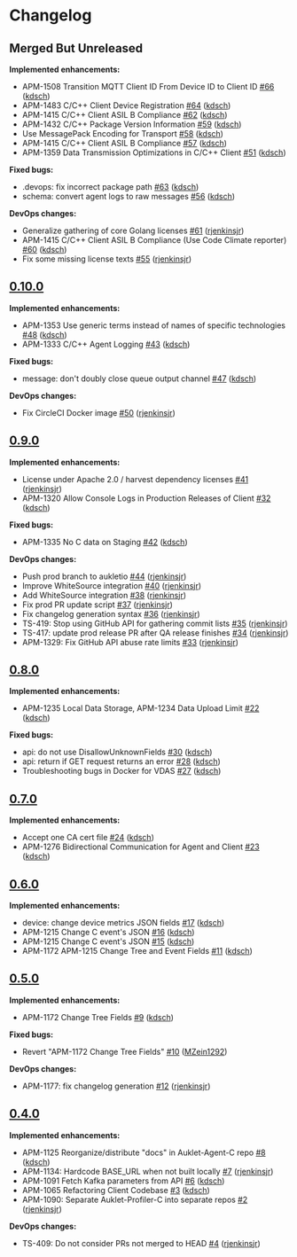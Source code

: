 # Changelog

## Merged But Unreleased

**Implemented enhancements:**

- APM-1508  Transition MQTT Client ID From Device ID to Client ID [#66](https://github.com/ESG-USA/Auklet-Client-C/pull/66) ([kdsch](https://github.com/kdsch))
- APM-1483  C/C++ Client Device Registration [#64](https://github.com/ESG-USA/Auklet-Client-C/pull/64) ([kdsch](https://github.com/kdsch))
- APM-1415  C/C++ Client ASIL B Compliance [#62](https://github.com/ESG-USA/Auklet-Client-C/pull/62) ([kdsch](https://github.com/kdsch))
- APM-1432 C/C++ Package Version Information [#59](https://github.com/ESG-USA/Auklet-Client-C/pull/59) ([kdsch](https://github.com/kdsch))
- Use MessagePack Encoding for Transport [#58](https://github.com/ESG-USA/Auklet-Client-C/pull/58) ([kdsch](https://github.com/kdsch))
- APM-1415  C/C++ Client ASIL B Compliance [#57](https://github.com/ESG-USA/Auklet-Client-C/pull/57) ([kdsch](https://github.com/kdsch))
- APM-1359 Data Transmission Optimizations in C/C++ Client [#51](https://github.com/ESG-USA/Auklet-Client-C/pull/51) ([kdsch](https://github.com/kdsch))

**Fixed bugs:**

- .devops: fix incorrect package path [#63](https://github.com/ESG-USA/Auklet-Client-C/pull/63) ([kdsch](https://github.com/kdsch))
- schema: convert agent logs to raw messages [#56](https://github.com/ESG-USA/Auklet-Client-C/pull/56) ([kdsch](https://github.com/kdsch))

**DevOps changes:**

- Generalize gathering of core Golang licenses [#61](https://github.com/ESG-USA/Auklet-Client-C/pull/61) ([rjenkinsjr](https://github.com/rjenkinsjr))
- APM-1415  C/C++ Client ASIL B Compliance (Use Code Climate reporter) [#60](https://github.com/ESG-USA/Auklet-Client-C/pull/60) ([kdsch](https://github.com/kdsch))
- Fix some missing license texts [#55](https://github.com/ESG-USA/Auklet-Client-C/pull/55) ([rjenkinsjr](https://github.com/rjenkinsjr))

## [0.10.0](https://github.com/ESG-USA/Auklet-Client-C/tree/0.10.0)

**Implemented enhancements:**

- APM-1353 Use generic terms instead of names of specific technologies [#48](https://github.com/ESG-USA/Auklet-Client-C/pull/48) ([kdsch](https://github.com/kdsch))
- APM-1333 C/C++ Agent Logging [#43](https://github.com/ESG-USA/Auklet-Client-C/pull/43) ([kdsch](https://github.com/kdsch))

**Fixed bugs:**

- message: don't doubly close queue output channel [#47](https://github.com/ESG-USA/Auklet-Client-C/pull/47) ([kdsch](https://github.com/kdsch))

**DevOps changes:**

- Fix CircleCI Docker image [#50](https://github.com/ESG-USA/Auklet-Client-C/pull/50) ([rjenkinsjr](https://github.com/rjenkinsjr))

## [0.9.0](https://github.com/ESG-USA/Auklet-Client-C/tree/0.9.0)

**Implemented enhancements:**

- License under Apache 2.0 / harvest dependency licenses [#41](https://github.com/ESG-USA/Auklet-Client-C/pull/41) ([rjenkinsjr](https://github.com/rjenkinsjr))
- APM-1320 Allow Console Logs in Production Releases of Client [#32](https://github.com/ESG-USA/Auklet-Client-C/pull/32) ([kdsch](https://github.com/kdsch))

**Fixed bugs:**

- APM-1335 No C data on Staging [#42](https://github.com/ESG-USA/Auklet-Client-C/pull/42) ([kdsch](https://github.com/kdsch))

**DevOps changes:**

- Push prod branch to aukletio [#44](https://github.com/ESG-USA/Auklet-Client-C/pull/44) ([rjenkinsjr](https://github.com/rjenkinsjr))
- Improve WhiteSource integration [#40](https://github.com/ESG-USA/Auklet-Client-C/pull/40) ([rjenkinsjr](https://github.com/rjenkinsjr))
- Add WhiteSource integration [#38](https://github.com/ESG-USA/Auklet-Client-C/pull/38) ([rjenkinsjr](https://github.com/rjenkinsjr))
- Fix prod PR update script [#37](https://github.com/ESG-USA/Auklet-Client-C/pull/37) ([rjenkinsjr](https://github.com/rjenkinsjr))
- Fix changelog generation syntax [#36](https://github.com/ESG-USA/Auklet-Client-C/pull/36) ([rjenkinsjr](https://github.com/rjenkinsjr))
- TS-419: Stop using GitHub API for gathering commit lists [#35](https://github.com/ESG-USA/Auklet-Client-C/pull/35) ([rjenkinsjr](https://github.com/rjenkinsjr))
- TS-417: update prod release PR after QA release finishes [#34](https://github.com/ESG-USA/Auklet-Client-C/pull/34) ([rjenkinsjr](https://github.com/rjenkinsjr))
- APM-1329: Fix GitHub API abuse rate limits [#33](https://github.com/ESG-USA/Auklet-Client-C/pull/33) ([rjenkinsjr](https://github.com/rjenkinsjr))

## [0.8.0](https://github.com/ESG-USA/Auklet-Client-C/tree/0.8.0)

**Implemented enhancements:**

- APM-1235 Local Data Storage, APM-1234 Data Upload Limit [#22](https://github.com/ESG-USA/Auklet-Client-C/pull/22) ([kdsch](https://github.com/kdsch))

**Fixed bugs:**

- api: do not use DisallowUnknownFields [#30](https://github.com/ESG-USA/Auklet-Client-C/pull/30) ([kdsch](https://github.com/kdsch))
- api: return if GET request returns an error [#28](https://github.com/ESG-USA/Auklet-Client-C/pull/28) ([kdsch](https://github.com/kdsch))
- Troubleshooting bugs in Docker for VDAS [#27](https://github.com/ESG-USA/Auklet-Client-C/pull/27) ([kdsch](https://github.com/kdsch))

## [0.7.0](https://github.com/ESG-USA/Auklet-Client-C/tree/0.7.0)

**Implemented enhancements:**

- Accept one CA cert file [#24](https://github.com/ESG-USA/Auklet-Client-C/pull/24) ([kdsch](https://github.com/kdsch))
- APM-1276 Bidirectional Communication for Agent and Client [#23](https://github.com/ESG-USA/Auklet-Client-C/pull/23) ([kdsch](https://github.com/kdsch))

## [0.6.0](https://github.com/ESG-USA/Auklet-Client-C/tree/0.6.0)

**Implemented enhancements:**

- device: change device metrics JSON fields [#17](https://github.com/ESG-USA/Auklet-Client-C/pull/17) ([kdsch](https://github.com/kdsch))
- APM-1215 Change C event's JSON [#16](https://github.com/ESG-USA/Auklet-Client-C/pull/16) ([kdsch](https://github.com/kdsch))
- APM-1215 Change C event's JSON [#15](https://github.com/ESG-USA/Auklet-Client-C/pull/15) ([kdsch](https://github.com/kdsch))
- APM-1172 APM-1215 Change Tree and Event Fields [#11](https://github.com/ESG-USA/Auklet-Client-C/pull/11) ([kdsch](https://github.com/kdsch))

## [0.5.0](https://github.com/ESG-USA/Auklet-Client-C/tree/0.5.0)

**Implemented enhancements:**

- APM-1172 Change Tree Fields [#9](https://github.com/ESG-USA/Auklet-Client-C/pull/9) ([kdsch](https://github.com/kdsch))

**Fixed bugs:**

- Revert "APM-1172 Change Tree Fields" [#10](https://github.com/ESG-USA/Auklet-Client-C/pull/10) ([MZein1292](https://github.com/MZein1292))

**DevOps changes:**

- APM-1177: fix changelog generation [#12](https://github.com/ESG-USA/Auklet-Client-C/pull/12) ([rjenkinsjr](https://github.com/rjenkinsjr))

## [0.4.0](https://github.com/ESG-USA/Auklet-Client-C/tree/0.4.0)

**Implemented enhancements:**

- APM-1125 Reorganize/distribute "docs" in Auklet-Agent-C repo [#8](https://github.com/ESG-USA/Auklet-Client-C/pull/8) ([kdsch](https://github.com/kdsch))
- APM-1134: Hardcode BASE_URL when not built locally [#7](https://github.com/ESG-USA/Auklet-Client-C/pull/7) ([rjenkinsjr](https://github.com/rjenkinsjr))
- APM-1091 Fetch Kafka parameters from API [#6](https://github.com/ESG-USA/Auklet-Client-C/pull/6) ([kdsch](https://github.com/kdsch))
- APM-1065 Refactoring Client Codebase [#3](https://github.com/ESG-USA/Auklet-Client-C/pull/3) ([kdsch](https://github.com/kdsch))
- APM-1090: Separate Auklet-Profiler-C into separate repos [#2](https://github.com/ESG-USA/Auklet-Client-C/pull/2) ([rjenkinsjr](https://github.com/rjenkinsjr))

**DevOps changes:**

- TS-409: Do not consider PRs not merged to HEAD [#4](https://github.com/ESG-USA/Auklet-Client-C/pull/4) ([rjenkinsjr](https://github.com/rjenkinsjr))
